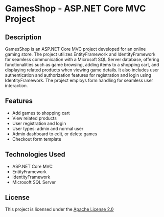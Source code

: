 # GamesShop - ASP.NET Core MVC Project

## Description
GamesShop is an ASP.NET Core MVC project developed for an online gaming store. The project utilizes EntityFramework and IdentityFramework for seamless communication with a Microsoft SQL Server database, offering functionalities such as game browsing, adding items to a shopping cart, and displaying related products when viewing game details. It also includes user authentication and authorization features for registration and login using IdentityFramework. The project employs form handling for seamless user interaction.

## Features
- Add games to shopping cart
- View related products
- User registration and login
- User types: admin and normal user
- Admin dashboard to edit, or delete games
- Checkout form template

## Technologies Used
- ASP.NET Core MVC
- EntityFramework
- IdentityFramework
- Microsoft SQL Server

## License
This project is licensed under the [Apache License 2.0](LICENSE.txt)
